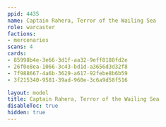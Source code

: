 ```yaml
---
ppid: 4435
name: Captain Rahera, Terror of the Wailing Sea
role: warcaster
factions:
- mercenaries
scans: 4
cards:
- 85998b4e-3e66-3d1f-aa32-9eff8188fd2e
- 26f0e8ea-1066-3c43-bd1d-a3656d3d32f8
- 7f988667-4a6b-3629-a617-92febe8b6b59
- 3f215340-9581-39ad-960e-3c6a9d58f516

layout: model
title: Captain Rahera, Terror of the Wailing Sea
disableToc: true
hidden: true
---
```

